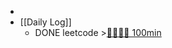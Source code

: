 -
- [[Daily Log]]
	- DONE leetcode >[🍅🍅🍅🍅 100min](#agenda-pomo://?t=f-1695461785171-1500%2Cf-1695464426395-1500%2Cf-1695623894505-1500%2Cf-1695719088862-1500)